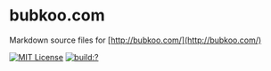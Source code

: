 # bubkoo.com

Markdown source files for [http://bubkoo.com/](http://bubkoo.com/)

[![MIT License](https://img.shields.io/badge/license-MIT_License-green.svg?style=flat-square)](https://github.com/bubkoo/bubkoo.com/blob/master/LICENSE)
[![build:?](https://img.shields.io/travis/bubkoo/json-from-template/master.svg?style=flat-square)](https://travis-ci.org/bubkoo/json-from-template)

